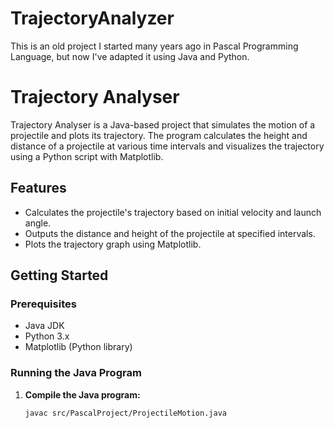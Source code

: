 # TrajectoryAnalyzer
This is an old project I started many years ago in Pascal Programming Language, but now I've adapted it using Java and Python.

# Trajectory Analyser

Trajectory Analyser is a Java-based project that simulates the motion of a projectile and plots its trajectory. The program calculates the height and distance of a projectile at various time intervals and visualizes the trajectory using a Python script with Matplotlib.

## Features

- Calculates the projectile's trajectory based on initial velocity and launch angle.
- Outputs the distance and height of the projectile at specified intervals.
- Plots the trajectory graph using Matplotlib.

## Getting Started

### Prerequisites

- Java JDK
- Python 3.x
- Matplotlib (Python library)

### Running the Java Program

1. **Compile the Java program:**
   ```bash
   javac src/PascalProject/ProjectileMotion.java

